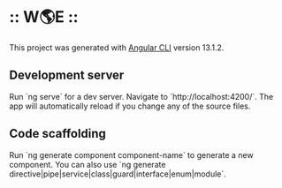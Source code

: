 # :: W🌎E ::

This project was generated with [Angular CLI](https://github.com/angular/angular-cli) version 13.1.2.

## Development server

Run \`ng serve\` for a dev server. Navigate to \`http://localhost:4200/\`. The app will automatically reload if you change any of the source files.

## Code scaffolding

Run \`ng generate component component-name\` to generate a new component. You can also use \`ng generate directive|pipe|service|class|guard|interface|enum|module\`.